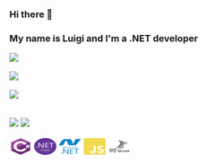 ### Hi there 👋
### My name is Luigi and I'm a .NET developer

<div style="display: inline_block">

 <a href="https://www.linkedin.com/in/luigihenrick" target="_blank"><img src="https://img.shields.io/badge/-LinkedIn-%230077B5?style=for-the-badge&logo=linkedin&logoColor=white" target="_blank"></a> 

 <a href="https://github.com/luigihenrick"><img src="https://img.shields.io/badge/GitHub-100000?style=for-the-badge&logo=github&logoColor=white" target="_blank"></a>

 <a href="mailto:luigihenrick@gmail.com"><img src="https://img.shields.io/badge/Gmail-D14836?style=for-the-badge&logo=gmail&logoColor=white" target="_blank"></a>

</div>

<div style="display: inline_block"><br/>

 <img style="width: 57.5%;" src="https://github-readme-stats.vercel.app/api?username=luigihenrick&show_icons=true&theme=nord&include_all_commits=true&count_private=true"/>

 <img style="width: 41.5%;" src="https://github-readme-stats.vercel.app/api/top-langs/?username=luigihenrick&layout=compact&langs_count=7&theme=nord"/>

</div>

<div style="display: inline_block"><br/>

 <img align="center" alt="csharp" height="30" width="40" src="https://raw.githubusercontent.com/devicons/devicon/master/icons/csharp/csharp-original.svg"/>

 <img align="center" alt="dotnetcore" height="30" width="40" src="https://raw.githubusercontent.com/devicons/devicon/master/icons/dotnetcore/dotnetcore-original.svg"/>

 <img align="center" alt="dotnet" height="30" width="40" src="https://raw.githubusercontent.com/devicons/devicon/master/icons/dot-net/dot-net-plain-wordmark.svg"/>

 <img align="center" alt="javascript" height="30" width="40" src="https://raw.githubusercontent.com/devicons/devicon/master/icons/javascript/javascript-plain.svg">

 <img align="center" alt="mssqlserver" height="30" width="40" src="https://raw.githubusercontent.com/devicons/devicon/master/icons/microsoftsqlserver/microsoftsqlserver-plain-wordmark.svg"/>
 
 </div>